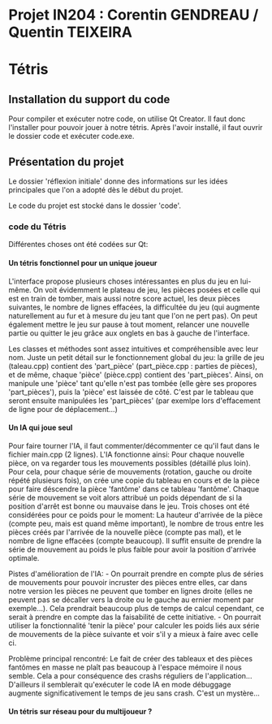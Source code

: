 # Projet IN204 : Corentin GENDREAU / Quentin TEIXEIRA
# Tétris

## Installation du support du code

Pour compiler et exécuter notre code, on utilise Qt Creator. Il faut donc l'installer pour pouvoir jouer à notre tétris.
Après l'avoir installé, il faut ouvrir le dossier code et exécuter code.exe.

## Présentation du projet

Le dossier 'réflexion initiale' donne des informations sur les idées principales que l'on a adopté dès le début du projet.

Le code du projet est stocké dans le dossier 'code'.

### code du Tétris

Différentes choses ont été codées sur Qt:

#### Un tétris fonctionnel pour un unique joueur
L'interface propose plusieurs choses intéressantes en plus du jeu en lui-même. On voit évidemment le plateau de jeu, les pièces posées et celle qui est en train de tomber, mais aussi notre score actuel, les deux pièces suivantes, le nombre de lignes effacées, la difficultée du jeu (qui augmente naturellement au fur et à mesure du jeu tant que l'on ne pert pas). On peut également mettre le jeu sur pause à tout moment, relancer une nouvelle partie ou quitter le jeu grâce aux onglets en bas à gauche de l'interface.

Les classes et méthodes sont assez intuitives et compréhensible avec leur nom.
Juste un petit détail sur le fonctionnement global du jeu: la grille de jeu (taleau.cpp) contient des 'part_pièce' (part_pièce.cpp : parties de pièces), et de même, chaque 'pièce' (pièce.cpp) contient des 'part_pièces'. Ainsi, on manipule une 'pièce' tant qu'elle n'est pas tombée (elle gère ses propores 'part_pièces'), puis la 'pièce' est laissée de côté. C'est par le tableau que seront ensuite manipulées les 'part_pièces' (par exemlpe lors d'effacement de ligne pour de déplacement...)


#### Un IA qui joue seul
Pour faire tourner l'IA, il faut commenter/décommenter ce qu'il faut dans le fichier main.cpp (2 lignes).
L'IA fonctionne ainsi:
    Pour chaque nouvelle pièce, on va regarder tous les mouvements possibles (détaillé plus loin). Pour cela, pour chaque série de mouvements (rotation, gauche ou droite répété plusieurs fois), on crée une copie du tableau en cours et de la pièce pour faire déscendre la pièce 'fantôme' dans ce tableau 'fantôme'. Chaque série de mouvement se voit alors attribué un poids dépendant de si la position d'arrêt est bonne ou mauvaise dans le jeu. Trois choses ont été considérées pour ce poids pour le moment: La hauteur d'arrivée de la pièce (compte peu, mais est quand même important), le nombre de trous entre les pièces créés par l'arrivée de la nouvelle pièce (compte pas mal), et le nombre de ligne effacées (compte beaucoup). Il suffit ensuite de prendre la série de mouvement au poids le plus faible pour avoir la position d'arrivée optimale.

Pistes d'amélioration de l'IA:
    - On pourrait prendre en compte plus de séries de mouvements pour pouvoir incruster des pièces entre elles, car dans notre version les pièces ne peuvent que tomber en lignes droite (elles ne peuvent pas se décaller vers la droite ou le gauche au ernier moment par exemple...). Cela prendrait beaucoup plus de temps de calcul cependant, ce serait à prendre en compte das la faisabilité de cette initiative.
    - On pourrait utiliser la fonctionnalité 'tenir la pièce' pour calculer les poids liés aux série de mouvements de la pièce suivante et voir s'il y a mieux à faire avec celle ci.

Problème principal rencontré:
    Le fait de créer des tableaux et des pièces fantômes en masse ne plaît pas beaucoup à l'espace mémoire il nous semble. Cela a pour conséquence des crashs réguliers de l'application... D'ailleurs il semblerait qu'exécuter le code IA en mode débuggage augmente significativement le temps de jeu sans crash. C'est un mystère...

#### Un tétris sur réseau pour du multijoueur ?

